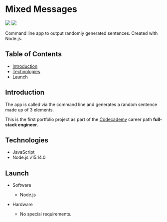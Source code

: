 # Mixed Messages

![](https://img.shields.io/github/languages/code-size/frankstange/mixed-messages) ![](https://img.shields.io/github/repo-size/frankstange/mixed-messages)

Command line app to output randomly generated sentences. Created with Node.js.

## Table of Contents

- [Introduction](#Introduction)
- [Technologies](#Technologies)
- [Launch](#Launch)

## Introduction

The app is called via the command line and generates a random sentence made up of 3 elements.

This is the first portfolio project as part of the [Codecademy](https://www.codecademy.com) career path **full-stack engineer**.

## Technologies

- JavaScript
- Node.js v15.14.0

## Launch

- Software

  - Node.js

- Hardware

  - No special requirements.
